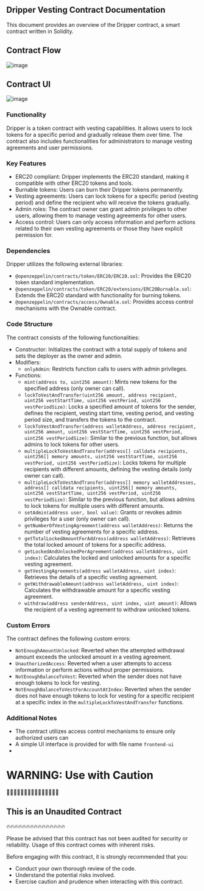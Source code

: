 
Dripper Vesting Contract Documentation
-----------------------------

This document provides an overview of the Dripper contract, a smart contract written in Solidity.

## Contract Flow
![image](https://github.com/ChanX21/Dripper-Vesting-Contract/assets/47290661/a4b3c703-c053-4e7a-9d23-865fef954db5)

## Contract UI

![image](https://github.com/ChanX21/Dripper-Vesting-Contract/assets/47290661/26f04a9c-0a00-4437-8ee6-1996dc86513f)

### Functionality

Dripper is a token contract with vesting capabilities. It allows users to lock tokens for a specific period and gradually release them over time. The contract also includes functionalities for administrators to manage vesting agreements and user permissions.

### Key Features

-   ERC20 compliant: Dripper implements the ERC20 standard, making it compatible with other ERC20 tokens and tools.
-   Burnable tokens: Users can burn their Dripper tokens permanently.
-   Vesting agreements: Users can lock tokens for a specific period (vesting period) and define the recipient who will receive the tokens gradually.
-   Admin roles: The contract owner can grant admin privileges to other users, allowing them to manage vesting agreements for other users.
-   Access control: Users can only access information and perform actions related to their own vesting agreements or those they have explicit permission for.

### Dependencies

Dripper utilizes the following external libraries:

-   `@openzeppelin/contracts/token/ERC20/ERC20.sol`: Provides the ERC20 token standard implementation.
-   `@openzeppelin/contracts/token/ERC20/extensions/ERC20Burnable.sol`: Extends the ERC20 standard with functionality for burning tokens.
-   `@openzeppelin/contracts/access/Ownable.sol`: Provides access control mechanisms with the Ownable contract.

### Code Structure

The contract consists of the following functionalities:

-   Constructor: Initializes the contract with a total supply of tokens and sets the deployer as the owner and admin.
-   Modifiers:
    -   `onlyAdmin`: Restricts function calls to users with admin privileges.
-   Functions:
    -   `mint(address to, uint256 amount)`: Mints new tokens for the specified address (only owner can call).
    -   `lockToVestAndTransfer(uint256 amount, address recipient, uint256 vestStartTime, uint256 vestPeriod, uint256 vestPeriodSize)`: Locks a specified amount of tokens for the sender, defines the recipient, vesting start time, vesting period, and vesting period size, and transfers the tokens to the contract.
    -   `lockToVestAndTransfer(address walletAddress, address recipient, uint256 amount, uint256 vestStartTime, uint256 vestPeriod, uint256 vestPeriodSize)`: Similar to the previous function, but allows admins to lock tokens for other users.
    -   `multipleLockToVestAndTransfer(address[] calldata recipients, uint256[] memory amounts, uint256 vestStartTime, uint256 vestPeriod, uint256 vestPeriodSize)`: Locks tokens for multiple recipients with different amounts, defining the vesting details (only owner can call).
    -   `multipleLockToVestAndTransfer(address[] memory walletAddresses, address[] calldata recipients, uint256[] memory amounts, uint256 vestStartTime, uint256 vestPeriod, uint256 vestPeriodSize)`: Similar to the previous function, but allows admins to lock tokens for multiple users with different amounts.
    -   `setAdmin(address user, bool value)`: Grants or revokes admin privileges for a user (only owner can call).
    -   `getNumberOfVestingAgreement(address walletAddress)`: Returns the number of vesting agreements for a specific address.
    -   `getTotalLockedAmountForAddress(address walletAddress)`: Retrieves the total locked amount of tokens for a specific address.
    -   `getLockedAndUnlockedPerAgreement(address walletAddress, uint index)`: Calculates the locked and unlocked amounts for a specific vesting agreement.
    -   `getVestingAgreements(address walletAddress, uint index)`: Retrieves the details of a specific vesting agreement.
    -   `getWithdrawableAmount(address walletAddress, uint index)`: Calculates the withdrawable amount for a specific vesting agreement.
    -   `withdraw(address senderAddress, uint index, uint amount)`: Allows the recipient of a vesting agreement to withdraw unlocked tokens.

### Custom Errors

The contract defines the following custom errors:

-   `NotEnoughAmountUnlocked`: Reverted when the attempted withdrawal amount exceeds the unlocked amount in a vesting agreement.
-   `UnauthorizedAccess`: Reverted when a user attempts to access information or perform actions without proper permissions.
-   `NotEnoughBalanceToVest`: Reverted when the sender does not have enough tokens to lock for vesting.
-   `NotEnoughBalanceToVestForAccountAtIndex`: Reverted when the sender does not have enough tokens to lock for vesting for a specific recipient at a specific index in the `multipleLockToVestAndTransfer` functions.

### Additional Notes

-   The contract utilizes access control mechanisms to ensure only authorized users can
-   A simple UI interface is provided for with file name ``frontend-ui``
-   
# WARNING: Use with Caution

🚨🚨🚨🚨🚨🚨🚨🚨🚨🚨🚨🚨🚨🚨🚨

## This is an Unaudited Contract

🔥🔥🔥🔥🔥🔥🔥🔥🔥🔥🔥🔥🔥🔥🔥

Please be advised that this contract has not been audited for security or reliability. Usage of this contract comes with inherent risks. 

Before engaging with this contract, it is strongly recommended that you:

- Conduct your own thorough review of the code.
- Understand the potential risks involved.
- Exercise caution and prudence when interacting with this contract.

